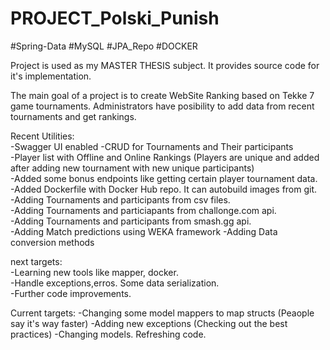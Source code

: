 # PROJECT_Polski_Punish

#Spring-Data #MySQL #JPA_Repo #DOCKER

Project is used as my MASTER THESIS subject. It provides source code for it's implementation.

The main goal of a project is to create WebSite Ranking based on Tekke 7 game tournaments. 
Administrators have posibility to add data from recent tournaments and get rankings.

Recent Utilities:  
  -Swagger UI enabled
  -CRUD for Tournaments and Their participants  
  -Player list with Offline and Online Rankings (Players are unique and added after adding new tournament with new unique participants)  
  -Added some bonus endpoints like getting certain player tournament data.  
  -Added Dockerfile with Docker Hub repo. It can autobuild images from git.   
  -Adding Tournaments and participants from csv files.  
  -Adding Tournaments and particiapants from challonge.com api.  
  -Adding Tournaments and participants from smash.gg api.  
  -Adding Match predictions using WEKA framework
  -Adding Data conversion methods
  
  next targets:  
  -Learning new tools like mapper, docker.  
  -Handle exceptions,erros. Some data serialization.  
  -Further code improvements. 
  
  Current targets:
  -Changing some model mappers to map structs (Peaople say it's way faster)
  -Adding new exceptions (Checking out the best practices)
  -Changing models. Refreshing code. 
  
  
  
